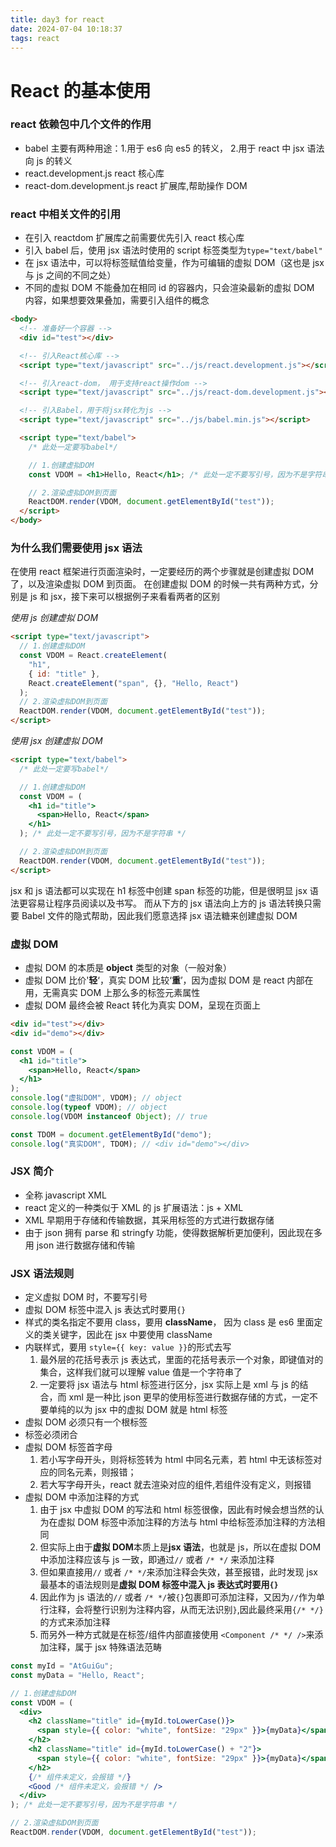 ```yaml
---
title: day3 for react
date: 2024-07-04 10:18:37
tags: react
---
```


# React 的基本使用

### react 依赖包中几个文件的作用

- babel 主要有两种用途：1.用于 es6 向 es5 的转义， 2.用于 react 中 jsx 语法向 js 的转义
- react.development.js react 核心库
- react-dom.development.js react 扩展库,帮助操作 DOM

### react 中相关文件的引用

- 在引入 reactdom 扩展库之前需要优先引入 react 核心库
- 引入 babel 后，使用 jsx 语法时使用的 script 标签类型为`type="text/babel"`
- 在 jsx 语法中，可以将标签赋值给变量，作为可编辑的虚拟 DOM（这也是 jsx 与 js 之间的不同之处）
- 不同的虚拟 DOM 不能叠加在相同 id 的容器内，只会渲染最新的虚拟 DOM 内容，如果想要效果叠加，需要引入组件的概念

```html
<body>
  <!-- 准备好一个容器 -->
  <div id="test"></div>

  <!-- 引入React核心库 -->
  <script type="text/javascript" src="../js/react.development.js"></script>

  <!-- 引入react-dom， 用于支持react操作dom -->
  <script type="text/javascript" src="../js/react-dom.development.js"></script>

  <!-- 引入Babel，用于将jsx转化为js -->
  <script type="text/javascript" src="../js/babel.min.js"></script>

  <script type="text/babel">
    /* 此处一定要写babel*/

    // 1.创建虚拟DOM
    const VDOM = <h1>Hello, React</h1>; /* 此处一定不要写引号，因为不是字符串 */

    // 2.渲染虚拟DOM到页面
    ReactDOM.render(VDOM, document.getElementById("test"));
  </script>
</body>
```

### 为什么我们需要使用 jsx 语法

在使用 react 框架进行页面渲染时，一定要经历的两个步骤就是创建虚拟 DOM 了，以及渲染虚拟 DOM 到页面。
在创建虚拟 DOM 的时候一共有两种方式，分别是 js 和 jsx，接下来可以根据例子来看看两者的区别

_使用 js 创建虚拟 DOM_

```html
<script type="text/javascript">
  // 1.创建虚拟DOM
  const VDOM = React.createElement(
    "h1",
    { id: "title" },
    React.createElement("span", {}, "Hello, React")
  );
  // 2.渲染虚拟DOM到页面
  ReactDOM.render(VDOM, document.getElementById("test"));
</script>
```

_使用 jsx 创建虚拟 DOM_

```html
<script type="text/babel">
  /* 此处一定要写babel*/

  // 1.创建虚拟DOM
  const VDOM = (
    <h1 id="title">
      <span>Hello, React</span>
    </h1>
  ); /* 此处一定不要写引号，因为不是字符串 */

  // 2.渲染虚拟DOM到页面
  ReactDOM.render(VDOM, document.getElementById("test"));
</script>
```

jsx 和 js 语法都可以实现在 h1 标签中创建 span 标签的功能，但是很明显 jsx 语法更容易让程序员阅读以及书写。
而从下方的 jsx 语法向上方的 js 语法转换只需要 Babel 文件的隐式帮助，因此我们愿意选择 jsx 语法糖来创建虚拟 DOM

### 虚拟 DOM

- 虚拟 DOM 的本质是 **object** 类型的对象（一般对象）
- 虚拟 DOM 比价'**轻**‘，真实 DOM 比较‘**重**’，因为虚拟 DOM 是 react 内部在用，无需真实 DOM 上那么多的标签元素属性
- 虚拟 DOM 最终会被 React 转化为真实 DOM，呈现在页面上

```html
<div id="test"></div>
<div id="demo"></div>
```

```jsx
const VDOM = (
  <h1 id="title">
    <span>Hello, React</span>
  </h1>
);
console.log("虚拟DOM", VDOM); // object
console.log(typeof VDOM); // object
console.log(VDOM instanceof Object); // true

const TDOM = document.getElementById("demo");
console.log("真实DOM", TDOM); // <div id="demo"></div>
```

### JSX 简介

- 全称 javascript XML
- react 定义的一种类似于 XML 的 js 扩展语法：js + XML
- XML 早期用于存储和传输数据，其采用标签的方式进行数据存储
- 由于 json 拥有 parse 和 stringfy 功能，使得数据解析更加便利，因此现在多用 json 进行数据存储和传输

### JSX 语法规则

- 定义虚拟 DOM 时，不要写引号
- 虚拟 DOM 标签中混入 js 表达式时要用`{}`
- 样式的类名指定不要用 class，要用 **className**， 因为 class 是 es6 里面定义的类关键字，因此在 jsx 中要使用 className
- 内联样式，要用 `style={{ key: value }}`的形式去写
  1. 最外层的花括号表示 js 表达式，里面的花括号表示一个对象，即键值对的集合，这样我们就可以理解 value 值是一个字符串了
  2. 一定要将 jsx 语法与 html 标签进行区分，jsx 实际上是 xml 与 js 的结合，而 xml 是一种比 json 更早的使用标签进行数据存储的方式，一定不要单纯的以为 jsx 中的虚拟 DOM 就是 html 标签
- 虚拟 DOM 必须只有一个根标签
- 标签必须闭合
- 虚拟 DOM 标签首字母
  1. 若小写字母开头，则将标签转为 html 中同名元素，若 html 中无该标签对应的同名元素，则报错；
  2. 若大写字母开头，react 就去渲染对应的组件,若组件没有定义，则报错
- 虚拟 DOM 中添加注释的方式
  1. 由于 jsx 中虚拟 DOM 的写法和 html 标签很像，因此有时候会想当然的认为在虚拟 DOM 标签中添加注释的方法与 html 中给标签添加注释的方法相同
  2. 但实际上由于**虚拟 DOM**本质上是**jsx 语法**，也就是 js，所以在虚拟 DOM 中添加注释应该与 js 一致，即通过`//` 或者 `/* */` 来添加注释
  3. 但如果直接用`//` 或者 `/* */`来添加注释会失效，甚至报错，此时发现 jsx 最基本的语法规则是**虚拟 DOM 标签中混入 js 表达式时要用`{}`**
  4. 因此作为 js 语法的`//` 或者 `/* */`被`{}`包裹即可添加注释，又因为`//`作为单行注释，会将整行识别为注释内容，从而无法识别`}`,因此最终采用`{/* */}`的方式来添加注释
  5. 而另外一种方式就是在标签/组件内部直接使用 `<Component /* */ />`来添加注释，属于 jsx 特殊语法范畴

```jsx
const myId = "AtGuiGu";
const myData = "Hello, React";

// 1.创建虚拟DOM
const VDOM = (
  <div>
    <h2 className="title" id={myId.toLowerCase()}>
      <span style={{ color: "white", fontSize: "29px" }}>{myData}</span>
    </h2>
    <h2 className="title" id={myId.toLowerCase() + "2"}>
      <span style={{ color: "white", fontSize: "29px" }}>{myData}</span>
    </h2>
    {/* 组件未定义，会报错 */}
    <Good /* 组件未定义，会报错 */ />
  </div>
); /* 此处一定不要写引号，因为不是字符串 */

// 2.渲染虚拟DOM到页面
ReactDOM.render(VDOM, document.getElementById("test"));
```
